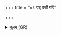 +++
title = "०८ यद् वर्चो गवि"

+++
<details><summary>मूलम् (GR)</summary>

यद् वर्चो गवि कल्याणे  
यद् वा सूयवसे तृणे ।  
अभ्यञ्जनस्य यद् वर्चस्  
तेन मानज्मि वर्चसा ॥
</details>